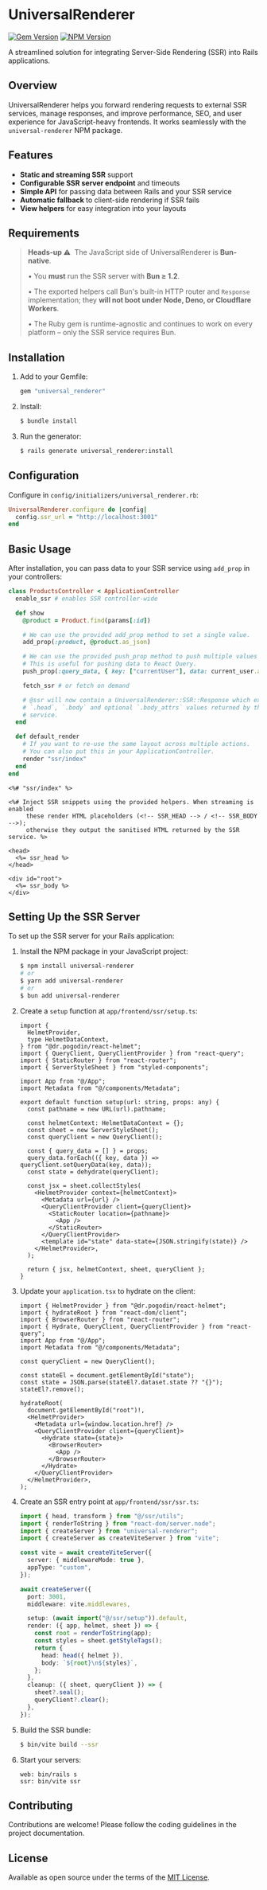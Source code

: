 # UniversalRenderer

[![Gem Version](https://img.shields.io/gem/v/universal_renderer)](https://rubygems.org/gems/universal_renderer) [![NPM Version](https://img.shields.io/npm/v/universal-renderer)](https://www.npmjs.com/package/universal-renderer)

A streamlined solution for integrating Server-Side Rendering (SSR) into Rails applications.

## Overview

UniversalRenderer helps you forward rendering requests to external SSR services, manage responses, and improve performance, SEO, and user experience for JavaScript-heavy frontends. It works seamlessly with the `universal-renderer` NPM package.

## Features

- **Static and streaming SSR** support
- **Configurable SSR server endpoint** and timeouts
- **Simple API** for passing data between Rails and your SSR service
- **Automatic fallback** to client-side rendering if SSR fails
- **View helpers** for easy integration into your layouts

## Requirements

> **Heads-up ⚠️** &nbsp;The JavaScript side of UniversalRenderer is **Bun-native**.
>
> • You **must** run the SSR server with **Bun ≥ 1.2**.
>
> • The exported helpers call Bun's built-in HTTP router and `Response` implementation; they **will not boot under Node, Deno, or Cloudflare Workers**.
>
> • The Ruby gem is runtime-agnostic and continues to work on every platform – only the SSR service requires Bun.

## Installation

1. Add to your Gemfile:

   ```ruby
   gem "universal_renderer"
   ```

2. Install:

   ```bash
   $ bundle install
   ```

3. Run the generator:
   ```bash
   $ rails generate universal_renderer:install
   ```

## Configuration

Configure in `config/initializers/universal_renderer.rb`:

```ruby
UniversalRenderer.configure do |config|
  config.ssr_url = "http://localhost:3001"
end
```

## Basic Usage

After installation, you can pass data to your SSR service using `add_prop` in your controllers:

```ruby
class ProductsController < ApplicationController
  enable_ssr # enables SSR controller-wide

  def show
    @product = Product.find(params[:id])

    # We can use the provided add_prop method to set a single value.
    add_prop(:product, @product.as_json)

    # We can use the provided push_prop method to push multiple values to an array.
    # This is useful for pushing data to React Query.
    push_prop(:query_data, { key: ["currentUser"], data: current_user.as_json })

    fetch_ssr # or fetch on demand

    # @ssr will now contain a UniversalRenderer::SSR::Response which exposes
    # `.head`, `.body` and optional `.body_attrs` values returned by the SSR
    # service.
  end

  def default_render
    # If you want to re-use the same layout across multiple actions.
    # You can also put this in your ApplicationController.
    render "ssr/index"
  end
end
```

```erb
<%# "ssr/index" %>

<%# Inject SSR snippets using the provided helpers. When streaming is enabled
     these render HTML placeholders (<!-- SSR_HEAD --> / <!-- SSR_BODY -->);
     otherwise they output the sanitised HTML returned by the SSR service. %>

<head>
  <%= ssr_head %>
</head>

<div id="root">
  <%= ssr_body %>
</div>
```

## Setting Up the SSR Server

To set up the SSR server for your Rails application:

1. Install the NPM package in your JavaScript project:

   ```bash
   $ npm install universal-renderer
   # or
   $ yarn add universal-renderer
   # or
   $ bun add universal-renderer
   ```

2. Create a `setup` function at `app/frontend/ssr/setup.ts`:

   ```tsx
   import {
     HelmetProvider,
     type HelmetDataContext,
   } from "@dr.pogodin/react-helmet";
   import { QueryClient, QueryClientProvider } from "react-query";
   import { StaticRouter } from "react-router";
   import { ServerStyleSheet } from "styled-components";

   import App from "@/App";
   import Metadata from "@/components/Metadata";

   export default function setup(url: string, props: any) {
     const pathname = new URL(url).pathname;

     const helmetContext: HelmetDataContext = {};
     const sheet = new ServerStyleSheet();
     const queryClient = new QueryClient();

     const { query_data = [] } = props;
     query_data.forEach(({ key, data }) => queryClient.setQueryData(key, data));
     const state = dehydrate(queryClient);

     const jsx = sheet.collectStyles(
       <HelmetProvider context={helmetContext}>
         <Metadata url={url} />
         <QueryClientProvider client={queryClient}>
           <StaticRouter location={pathname}>
             <App />
           </StaticRouter>
         </QueryClientProvider>
         <template id="state" data-state={JSON.stringify(state)} />
       </HelmetProvider>,
     );

     return { jsx, helmetContext, sheet, queryClient };
   }
   ```

3. Update your `application.tsx` to hydrate on the client:

   ```tsx
   import { HelmetProvider } from "@dr.pogodin/react-helmet";
   import { hydrateRoot } from "react-dom/client";
   import { BrowserRouter } from "react-router";
   import { Hydrate, QueryClient, QueryClientProvider } from "react-query";
   import App from "@/App";
   import Metadata from "@/components/Metadata";

   const queryClient = new QueryClient();

   const stateEl = document.getElementById("state");
   const state = JSON.parse(stateEl?.dataset.state ?? "{}");
   stateEl?.remove();

   hydrateRoot(
     document.getElementById("root")!,
     <HelmetProvider>
       <Metadata url={window.location.href} />
       <QueryClientProvider client={queryClient}>
         <Hydrate state={state}>
           <BrowserRouter>
             <App />
           </BrowserRouter>
         </Hydrate>
       </QueryClientProvider>
     </HelmetProvider>,
   );
   ```

4. Create an SSR entry point at `app/frontend/ssr/ssr.ts`:

   ```ts
   import { head, transform } from "@/ssr/utils";
   import { renderToString } from "react-dom/server.node";
   import { createServer } from "universal-renderer";
   import { createServer as createViteServer } from "vite";

   const vite = await createViteServer({
     server: { middlewareMode: true },
     appType: "custom",
   });

   await createServer({
     port: 3001,
     middleware: vite.middlewares,

     setup: (await import("@/ssr/setup")).default,
     render: ({ app, helmet, sheet }) => {
       const root = renderToString(app);
       const styles = sheet.getStyleTags();
       return {
         head: head({ helmet }),
         body: `${root}\n${styles}`,
       };
     },
     cleanup: ({ sheet, queryClient }) => {
       sheet?.seal();
       queryClient?.clear();
     },
   });
   ```

5. Build the SSR bundle:

   ```bash
   $ bin/vite build --ssr
   ```

6. Start your servers:

   ```Procfile
   web: bin/rails s
   ssr: bin/vite ssr
   ```

## Contributing

Contributions are welcome! Please follow the coding guidelines in the project documentation.

## License

Available as open source under the terms of the [MIT License](https://opensource.org/licenses/MIT).
